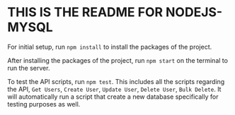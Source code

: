 # THIS IS THE README FOR NODEJS-MYSQL

For initial setup, run `npm install` to install the packages of the project.

After installing the packages of the project, run `npm start` on the terminal to run the server.

To test the API scripts, run `npm test`. This includes all the scripts regarding the API, `Get Users`, `Create User`, `Update User`, `Delete User`, `Bulk Delete`. It will automatically run a script that create a new database specifically for testing purposes as well.